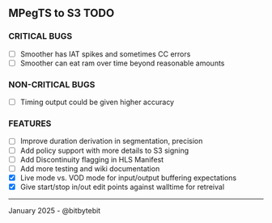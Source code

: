 ## MPegTS to S3 TODO

### CRITICAL BUGS
- [ ] Smoother has IAT spikes and sometimes CC errors
- [ ] Smoother can eat ram over time beyond reasonable amounts

### NON-CRITICAL BUGS
- [ ] Timing output could be given higher accuracy

### FEATURES
- [ ] Improve duration derivation in segmentation, precision
- [ ] Add policy support with more details to S3 signing
- [ ] Add Discontinuity flagging in HLS Manifest
- [ ] Add more testing and wiki documentation
- [X] Live mode vs. VOD mode for input/output buffering expectations
- [X] Give start/stop in/out edit points against walltime for retreival

---
January 2025 - @bitbytebit 
